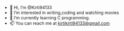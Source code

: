 - 👋 Hi, I’m @Kirti94133
- 👀 I’m interested in writing,coding and watching movies
- 🌱 I’m currently learning C programming.
- 📫 You can reach me at kirtikirti94133@gmail.com

<!---
Kirti94133/Kirti94133 is a ✨ special ✨ repository because its `README.md` (this file) appears on your GitHub profile.
You can click the Preview link to take a look at your changes.
--->
